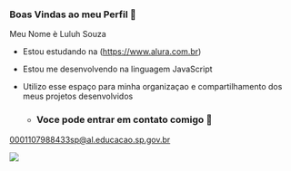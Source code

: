 ### Boas Vindas ao meu Perfil 🖤

Meu Nome è Luluh Souza 

- Estou estudando na   (https://www.alura.com.br)
- Estou me desenvolvendo na linguagem JavaScript
- Utilizo esse espaço para minha organizaçao e compartilhamento dos meus projetos desenvolvidos

  - ### Voce pode entrar em contato comigo 📧

0001107988433sp@al.educacao.sp.gov.br

![](https://media1.tenor.com/m/RukAQg6-ozIAAAAC/the-simpsons.gif)

